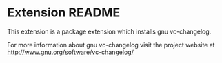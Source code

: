 # Extension README

This extension is a package extension which installs gnu vc-changelog.

For more information about gnu vc-changelog visit the project website at
http://www.gnu.org/software/vc-changelog/

